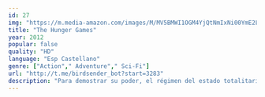```yaml
---
id: 27
img: "https://m.media-amazon.com/images/M/MV5BMWI1OGM4YjQtNmIxNi00YmE2LWJkNTAtY2Q0YjU4NTI5NWQyXkEyXkFqcGc@._V1_SX300.jpg"
title: "The Hunger Games"
year: 2012
popular: false
quality: "HD"
language: "Esp Castellano"
genre: ["Action"," Adventure"," Sci-Fi"]
url: "http://t.me/birdsender_bot?start=3283"
description: "Para demostrar su poder, el régimen del estado totalitario de Panem organiza cada año \"Los juegos del hambre\". En ellos, 24 jóvenes compiten el uno contra el otro en una batalla en la que solo puede haber un superviviente. La joven Katniss se ofrece voluntaria para participar en los juegos para salvar a su hermana. Junto a ella participará Peeta, un joven al que ha conocido desde la infancia y que está enamorado de ella. Sin embargo, el Capitolio quiere convertirlos en contrincantes."
---
```

